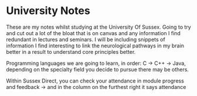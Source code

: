 # University Notes

These are my notes whilst studying at the University Of Sussex. Going to try and cut out a lot of the bloat that is on canvas and any information I find redundant in lectures and seminars. I will be including snippets of information I find interesting to link the neurological pathways in my brain better in a result to understand core principles better.

Programming languages we are going to learn, in order: C -&gt; C++ -&gt; Java, depending on the specialty field you decide to pursue there may be others.

Within Sussex Direct, you can check your attendance in module progress and feedback -&gt; and in the column on the furthest right it says attendance

